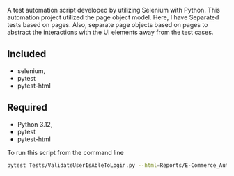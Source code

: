 A test automation script developed by utilizing Selenium with Python.
This automation project utilized the page object model. Here, I have Separated tests based on pages. 
Also, separate page objects based on pages to abstract the interactions with the UI elements away from the test cases.

## Included
* selenium,
* pytest
* pytest-html

## Required
* Python 3.12,
* pytest
* pytest-html

To run this script from the command line

```bash
pytest Tests/ValidateUserIsAbleToLogin.py --html=Reports/E-Commerce_Automation_Report.html

```
